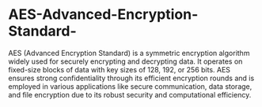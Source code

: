 # AES-Advanced-Encryption-Standard-
AES (Advanced Encryption Standard) is a symmetric encryption algorithm widely used for securely encrypting and decrypting data. It operates on fixed-size blocks of data with key sizes of 128, 192, or 256 bits. AES ensures strong confidentiality through its efficient encryption rounds and is employed in various applications like secure communication, data storage, and file encryption due to its robust security and computational efficiency.
